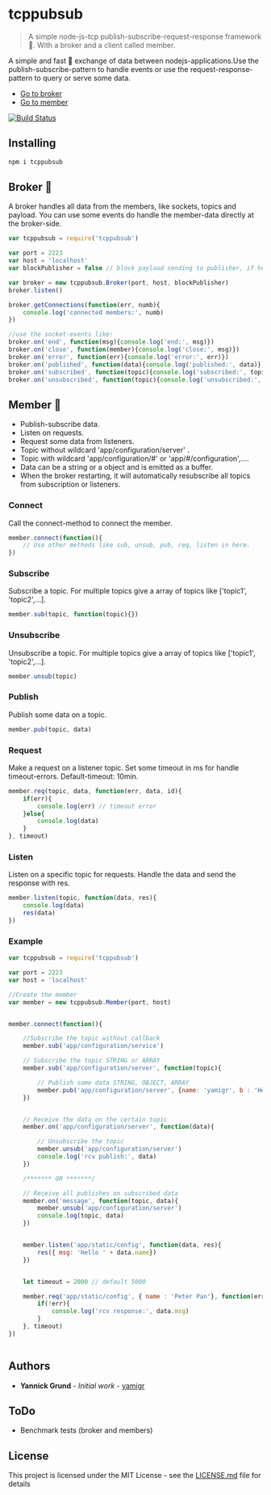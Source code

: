 # tcppubsub

> A simple node-js-tcp publish-subscribe-request-response framework :octopus:. With a broker and a client called member.

A simple and fast :leopard: exchange of data between nodejs-applications.Use the publish-subscribe-pattern to handle events or use the request-response-pattern to query or serve some data.

* [Go to broker](#broker)
* [Go to member](#member)


[![Build Status](https://travis-ci.org/yamigr/tcppubsub.svg?branch=master)](https://travis-ci.org/yamigr/tcppubsub)

## Installing
```sh
npm i tcppubsub
```

<a name="broker"></a>

## Broker :octopus:

A broker handles all data from the members, like sockets, topics and payload. You can use some events do handle the member-data directly at the broker-side.

```js
var tcppubsub = require('tcppubsub')

var port = 2223
var host = 'localhost'
var blockPublisher = false // block payload sending to publisher, if he has subscribed the topic too

var broker = new tcppubsub.Broker(port, host, blockPublisher)
broker.listen() 

broker.getConnections(function(err, numb){
    console.log('connected members:', numb)
})

//use the socket-events like:
broker.on('end', function(msg){console.log('end:', msg)})
broker.on('close', function(member){console.log('close:', msg)})
broker.on('error', function(err){console.log('error:', err)})
broker.on('published', function(data){console.log('published:', data)})
broker.on('subscribed', function(topic){console.log('subscribed:', topic)})
broker.on('unsubscribed', function(topic){console.log('unsubscribed:', topic)})
```

<a name="member"></a>

## Member :leopard:

* Publish-subscribe data.
* Listen on requests.
* Request some data from listeners.
* Topic without wildcard 'app/configuration/server' .
* Topic with wildcard 'app/configuration/#' or 'app/#/configuration',....
* Data can be a string or a object and is emitted as a buffer.
* When the broker restarting, it will automatically resubscribe all topics from subscription or listeners.

### Connect

Call the connect-method to connect the member.

```js
member.connect(function(){
    // Use other methods like sub, unsub, pub, req, listen in here.
})
```

### Subscribe

Subscribe a topic. For multiple topics give a array of topics like ['topic1', 'topic2',...].
```js
member.sub(topic, function(topic){})
```

### Unsubscribe

Unsubscribe a topic. For multiple topics give a array of topics like ['topic1', 'topic2',...].
```js
member.unsub(topic)
```

### Publish

Publish some data on a topic.
```js
member.pub(topic, data)
```

### Request

Make a request on a listener topic. Set some timeout in ms for handle timeout-errors. Default-timeout: 10min.
```js
member.req(topic, data, function(err, data, id){
    if(err){
        console.log(err) // timeout error
    }else{
        console.log(data)
    }
}, timeout)
```

### Listen

Listen on a specific topic for requests. Handle the data and send the response with res.
```js
member.listen(topic, function(data, res){
    console.log(data)
    res(data)
})
```

### Example

```js
var tcppubsub = require('tcppubsub')

var port = 2223
var host = 'localhost'

//Create the member
var member = new tcppubsub.Member(port, host)


member.connect(function(){

    //Subscribe the topic without callback
    member.sub('app/configuration/service')

    // Subscribe the topic STRING or ARRAY
    member.sub('app/configuration/server', function(topic){

        // Publish some data STRING, OBJECT, ARRAY
        member.pub('app/configuration/server', {name: 'yamigr', b : 'Hello World'})
    })


    // Receive the data on the certain topic
    member.on('app/configuration/server', function(data){

        // Unsubscribe the topic
        member.unsub('app/configuration/server')
        console.log('rcv publish:', data)
    })

    /******* OR *******/

    // Receive all publishes on subscribed data
    member.on('message', function(topic, data){
        member.unsub('app/configuration/server')
        console.log(topic, data)
    })


    member.listen('app/static/config', function(data, res){
        res({ msg: 'Hello ' + data.name})
    })


    let timeout = 2000 // default 5000

    member.req('app/static/config', { name : 'Peter Pan'}, function(err, data, id){
        if(!err){
            console.log('rcv response:', data.msg)
        }
    }, timeout)
})



```

## Authors

* **Yannick Grund** - *Initial work* - [yamigr](https://github.com/yamigr)

## ToDo

* Benchmark tests (broker and members)

## License

This project is licensed under the MIT License - see the [LICENSE.md](lib/LICENSE.md) file for details

